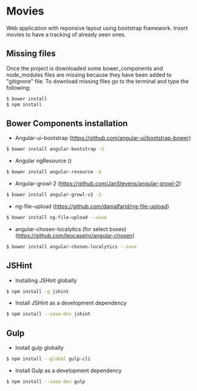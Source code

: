 # Movies

Web application with reponsive layout using bootstrap framework. Insert movies to have a tracking of already seen ones.

## Missing files

Once the project is downloaded some bower_components and node_modules files are missing because they have been added to "gitignore" file. To download missing files go to the terminal and type the following:
```sh
$ bower install 
$ npm install
```

## Bower Components installation

* Angular-ui-bootstrap (https://github.com/angular-ui/bootstrap-bower)
```sh
$ bower install angular-bootstrap -S
```

* Angular ngResource ()
```sh
$ bower install angular-resource -S
```

* Angular-growl-2 (https://github.com/JanStevens/angular-growl-2)
```sh
$ bower install angular-growl-v2 -S
```

* ng-file-upload (https://github.com/danialfarid/ng-file-upload)
```sh
$ bower install ng-file-upload --save
```

* angular-chosen-localytics (for select boxes) (https://github.com/leocaseiro/angular-chosen)
```sh
$ bower install angular-chosen-localytics --save
```

## JSHint

* Installing JSHint globally
```sh
$ npm install -g jshint
```

* Install JSHint as a development dependency
```sh
$ npm install --save-dev jshint
```

## Gulp

* Install gulp globally
```sh
$ npm install --global gulp-cli
```

* Install Gulp as a development dependency
```sh
$ npm install --save-dev gulp
```